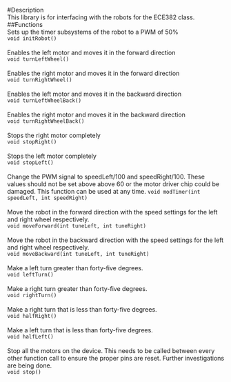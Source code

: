 #Description<br>
This library is for interfacing with the robots for the ECE382 class.<br>
##Functions<br>
Sets up the timer subsystems of the robot to a PWM of 50%<br>
`void initRobot()`<br>
<br>
Enables the left motor and moves it in the forward direction<br>
`void turnLeftWheel()`<br>
<br>
Enables the right motor and moves it in the forward direction<br>
`void turnRightWheel()`<br>
<br>
Enables the left motor and moves it in the backward direction<br>
`void turnLeftWheelBack()`<br>
<br>
Enables the right motor and moves it in the backward direction<br>
`void turnRightWheelBack()`<br>
<br>
Stops the right motor completely<br>
`void stopRight()`<br>
<br>
Stops the left motor completely<br>
`void stopLeft()`<br>
<br>
Change the PWM signal to speedLeft/100 and speedRight/100.  These values should not be set above above 60 or the motor driver chip could be damaged.  This function can be used at any time.
`void modTimer(int speedLeft, int speedRight)`<br>
<br>
Move the robot in the forward direction with the speed settings for the left and right wheel respectively.<br>
`void moveForward(int tuneLeft, int tuneRight)`<br>
<br>
Move the robot in the backward direction with the speed settings for the left and right wheel respectively.<br>
`void moveBackward(int tuneLeft, int tuneRight)`<br>
<br>
Make a left turn greater than forty-five degrees.<br>
`void leftTurn()`<br>
<br>
Make a right turn greater than forty-five degrees.<br>
`void rightTurn()`<br>
<br>
Make a right turn that is less than forty-five degrees.<br>
`void halfRight()`<br>
<br>
Make a left turn that is less than forty-five degrees.<br>
`void halfLeft()`<br>
<br>
Stop all the motors on the device.  This needs to be called between every other function call to ensure the proper pins are reset.  Further investigations are being done.<br>
`void stop()`<br>
